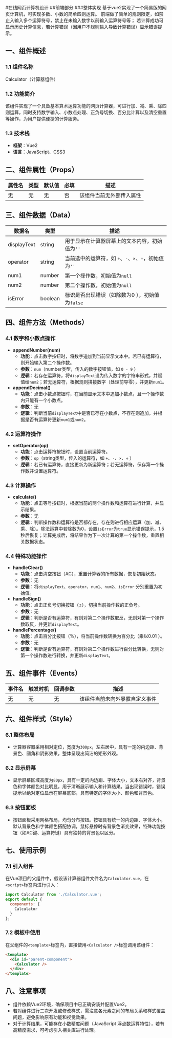 #在线网页计算机设计
##前端部分
###整体实现
基于vue2实现了一个简易版的网页计算机，可实现多数、小数的简单四则运算。
前端做了简单的规则限定，如禁止入输入多个运算符号，禁止在未输入数字以前输入运算符号等；
若计算成功可显示历史计算信息，若计算错误（因用户不规则输入导致计算错误）显示错误提示。

## 一、组件概述
### 1.1 组件名称
Calculator（计算器组件）

### 1.2 功能简介
该组件实现了一个具备基本算术运算功能的网页计算器，可进行加、减、乘、除四则运算，同时支持数字输入、小数点处理、正负号切换、百分比计算以及清空重置等操作，为用户提供便捷的计算服务。

### 1.3 技术栈
- **框架**：Vue2
- **语言**：JavaScript、CSS3

## 二、组件属性（Props）
| 属性名 | 类型 | 默认值 | 必填 | 描述 |
| ---- | ---- | ---- | ---- | ---- |
| 无 | 无 | 无 | 否 | 该组件当前无外部传入属性  |

## 三、组件数据（Data）
| 数据名 | 类型 | 描述 |
| ---- | ---- | ---- |
| displayText | string | 用于显示在计算器屏幕上的文本内容，初始值为`''`  |
| operator | string | 当前选中的运算符，如 `+`、`-`、`×`、`÷`，初始值为`''`  |
| num1 | number | 第一个操作数，初始值为`null`  |
| num2 | number | 第二个操作数，初始值为`null`  |
| isError | boolean | 标识是否出现错误（如除数为0 ），初始值为`false`  |

## 四、组件方法（Methods）
### 4.1 数字和小数点操作
- **appendNumber(num)**
    - **功能**：点击数字按钮时，将数字追加到当前显示文本中。若已有运算符，则开始输入第二个操作数。
    - **参数**：`num`（number类型，传入的数字按钮值，如 `0 - 9` ）
    - **逻辑**：若存在运算符，将`displayText`设为传入数字的字符串形式，并赋值给`num2`；若无运算符，根据规则拼接数字（处理前导零），并更新`num1`。
- **appendDecimal()**
    - **功能**：点击小数点按钮时，在当前显示文本中追加小数点，且一个操作数内只能有一个小数点。
    - **参数**：无
    - **逻辑**：判断当前`displayText`中是否已存在小数点，不存在则追加，并根据是否有运算符更新`num1`或`num2`。

### 4.2 运算符操作
- **setOperator(op)**
    - **功能**：点击运算符按钮时，设置当前运算符。
    - **参数**：`op`（string类型，传入的运算符，如 `+`、`-`、`×`、`÷` ）
    - **逻辑**：若已有运算符，直接更新为新运算符；若无运算符，保存第一个操作数并设置运算符。

### 4.3 计算操作
- **calculate()**
    - **功能**：点击等号按钮时，根据当前的两个操作数和运算符进行计算，并显示结果。
    - **参数**：无
    - **逻辑**：判断操作数和运算符是否都存在，存在则进行相应运算（加、减、乘、除）。除法运算中若除数为0，设置`isError`为`true`显示错误提示，1.5秒后恢复；计算完成后，将结果作为下一次计算的第一个操作数，重置相关数据状态。

### 4.4 特殊功能操作
- **handleClear()**
    - **功能**：点击清空按钮（AC），重置计算器的所有数据，恢复初始状态。
    - **参数**：无
    - **逻辑**：将`displayText`、`operator`、`num1`、`num2`、`isError` 分别重置为初始值。
- **handleSign()**
    - **功能**：点击正负号切换按钮（±），切换当前操作数的正负号。
    - **参数**：无
    - **逻辑**：判断是否有运算符，有则对第二个操作数取反，无则对第一个操作数取反，并更新`displayText`。
- **handlePercentage()**
    - **功能**：点击百分比按钮（%），将当前操作数转换为百分比（乘以0.01 ）。
    - **参数**：无
    - **逻辑**：判断是否有运算符，有则对第二个操作数进行百分比转换，无则对第一个操作数进行转换，并更新`displayText`。

## 五、组件事件（Events）
| 事件名 | 触发时机 | 回调参数 | 描述 |
| ---- | ---- | ---- | ---- |
| 无 | 无 | 无 | 该组件当前未向外暴露自定义事件  |

## 六、组件样式（Style）
### 6.1 整体布局
- 计算器容器采用相对定位，宽度为`300px`，左右居中，具有一定的内边距、背景色、圆角和阴影效果，整体呈现出简洁的矩形外观。
### 6.2 显示屏幕
- 显示屏幕区域高度为`80px`，具有一定的内边距、字体大小，文本右对齐，背景色和字体颜色对比明显，用于清晰展示输入和计算结果。当出现错误时，错误提示以绝对定位显示在屏幕底部，具有特定的字体大小、颜色和背景色。
### 6.3 按钮面板
- 按钮面板采用网格布局，均匀分布按钮。按钮具有统一的内边距、字体大小，默认背景色和字体颜色搭配协调，鼠标悬停时有背景色渐变效果，特殊功能按钮（如AC键、运算符键）具有独特的背景色以区分。

## 七、使用示例
### 7.1 引入组件
在Vue项目的父组件中，假设该计算器组件文件名为`Calculator.vue`，在`<script>`标签内进行引入：
```javascript
import Calculator from './Calculator.vue';
export default {
  components: {
    Calculator
  }
};
```
### 7.2 模板中使用
在父组件的`<template>`标签内，直接使用`<Calculator />`标签调用该组件：
```html
<template>
  <div id="parent-component">
    <Calculator />
  </div>
</template>
```

## 八、注意事项
- 组件依赖Vue2环境，确保项目中已正确安装并配置Vue2。
- 若对组件进行二次开发或修改样式，需注意各元素之间的布局关系和样式覆盖问题，避免影响原有功能和视觉效果。
- 对于计算结果，可能存在小数精度问题（JavaScript 浮点数运算特性），若有高精度需求，可考虑引入相关库进行处理。 